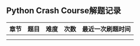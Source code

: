## Python Crash Course解题记录

| 章节 | **题目** | **难度** | **次数** | **最近一次刷题时间** |
| ---- | :------------- | -------------- | -------------- | :------------------------- |
|      |                |                |                |                            |
|      |                |                |                |                            |
